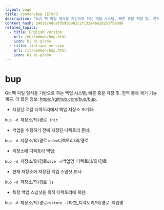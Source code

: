 ```yaml
---
layout: page
title: common/bup (한국어)
description: "Git 팩 파일 형식을 기반으로 하는 백업 시스템, 빠른 증분 저장 및. 전역 중복 제거 기능 제공."
content_hash: 24d1924dcefd5958902c2fc32e4ba2d263f5a0d8
related_topics:
  - title: English version
    url: /en/common/bup.html
    icon: bi bi-globe
  - title: italiano version
    url: /it/common/bup.html
    icon: bi bi-globe
---
```

# bup

Git 팩 파일 형식을 기반으로 하는 백업 시스템, 빠른 증분 저장 및. 전역 중복 제거 기능 제공.
더 많은 정보: <https://github.com/bup/bup>.

- 지정된 로컬 디렉토리에서 백업 저장소 초기화:

`bup -d `<span class="tldr-var badge badge-pill bg-dark-lm bg-white-dm text-white-lm text-dark-dm font-weight-bold">저장소/의/경로</span>` init`

- 백업을 수행하기 전에 지정된 디렉토리 준비:

`bup -d `<span class="tldr-var badge badge-pill bg-dark-lm bg-white-dm text-white-lm text-dark-dm font-weight-bold">저장소/의/경로</span>` index `<span class="tldr-var badge badge-pill bg-dark-lm bg-white-dm text-white-lm text-dark-dm font-weight-bold">디렉토리/의/경로</span>

- 저장소에 디렉토리 백업:

`bup -d `<span class="tldr-var badge badge-pill bg-dark-lm bg-white-dm text-white-lm text-dark-dm font-weight-bold">저장소/의/경로</span>` save -n `<span class="tldr-var badge badge-pill bg-dark-lm bg-white-dm text-white-lm text-dark-dm font-weight-bold">백업명</span>` `<span class="tldr-var badge badge-pill bg-dark-lm bg-white-dm text-white-lm text-dark-dm font-weight-bold">디렉토리/의/경로</span>

- 현재 저장소에 저장된 백업 스냅샷 표시:

`bup -d `<span class="tldr-var badge badge-pill bg-dark-lm bg-white-dm text-white-lm text-dark-dm font-weight-bold">저장소/의/경로</span>` ls`

- 특정 백업 스냅샷을 목적 디렉토리에 복원:

`bup -d `<span class="tldr-var badge badge-pill bg-dark-lm bg-white-dm text-white-lm text-dark-dm font-weight-bold">저장소/의/경로</span>` restore -C `<span class="tldr-var badge badge-pill bg-dark-lm bg-white-dm text-white-lm text-dark-dm font-weight-bold">타겟_디렉토리/의/경로</span>` `<span class="tldr-var badge badge-pill bg-dark-lm bg-white-dm text-white-lm text-dark-dm font-weight-bold">백업명</span>

